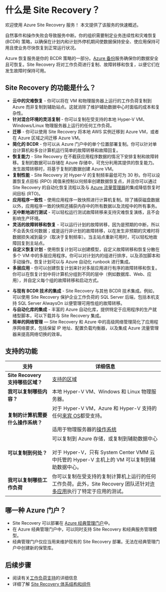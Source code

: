 <properties
    pageTitle="什么是 Site Recovery？ | Azure"
    description="概述了 Azure Site Recovery 服务并汇总了各种部署方案。"
    documentationcenter=""
    author="rayne-wiselman"
    manager="cfreeman"
    editor="" />
<tags
    ms.assetid="e9b97b00-0c92-4970-ae92-5166a4d43b68"
    ms.service="site-recovery"
    ms.devlang="na"
    ms.topic="get-started-article"
    ms.tgt_pltfrm="na"
    ms.workload="storage-backup-recovery"
    ms.date="03/14/2017"
    wacn.date="03/31/2017"
    ms.author="raynew" />

# 什么是 Site Recovery？

欢迎使用 Azure Site Recovery 服务！ 本文提供了该服务的快速概述。

自然事件和操作失败会导致服务中断。你的组织需要制定业务连续性和灾难恢复 (BCDR) 策略，以确保在计划内和计划外停机期间使数据保持安全、使应用保持可用且使业务尽快恢复到正常运行状况。

Azure 恢复服务是你的 BCDR 策略的一部分。[Azure 备份](/home/features/back-up/)服务确保你的数据安全且可恢复。Site Recovery 将对工作负荷进行复制、故障转移和恢复，以便它们在发生故障时保持可用。

## Site Recovery 的功能是什么？

- **云中的灾难恢复** - 你可以将在 VM 和物理服务器上运行的工作负荷复制到 Azure 而非复制到辅助站点。这就消除了维护辅助数据中心时面临的成本和复杂性。
- **针对混合环境的灵活复制** - 你可以复制在受支持的本地 Hyper-V VM、Windows/Linux 物理服务器上运行的任何工作负荷。
- **迁移** - 你可以使用 Site Recovery 将本地 AWS 实例迁移到 Azure VM，或者在 Azure 区域之间迁移 Azure VM。
- **简化的 BCDR** - 你可以从 Azure 门户中的单个位置部署复制。你可以针对单台计算机和多台计算机运行简单的故障转移和故障回复。
- **恢复能力** - Site Recovery 在不截获应用程序数据的情况下安排复制和故障转移。复制的数据可以存储在 Azure 存储中，可充分利用其提供的恢复能力。发生故障转移时，将基于复制的数据创建 Azure VM。
- **复制性能** - Site Recovery 对 Hyper-V 的复制频率最低可为 30 秒。你可以设置恢复点目标 (RPO) 阈值来控制以何频率创建数据恢复点，并且你可以通过 Site Recovery 的自动化恢复流程以及与 [Azure 流量管理器](https://azure.microsoft.com/zh-cn/blog/reduce-rto-by-using-azure-traffic-manager-with-azure-site-recovery/)的集成降低恢复时间目标 (RTO)。
- **应用程序一致性** - 使用应用程序一致快照进行计算机复制。除了捕获磁盘数据以外，应用程序一致的快照还捕获内存中的所有数据以及流程中的所有事务。
- **无中断地进行测试** - 可以轻松运行测试故障转移来支持灾难恢复演练，且不会影响生产环境。
- **灵活的故障转移和恢复** - 可以运行计划的故障转移，因为是预期的中断，所以不会丢失任何数据；或是运行非计划的故障转移，以在发生非预期的灾难时将数据损失减到最少（取决于复制频率）。当主站点重新可用时，可以轻松地故障回复到主站点。
- **自定义恢复计划** - 使用恢复计划可以创建模型，自定义故障转移和恢复分散在多个 VM 中的多层应用程序。你可以对计划内的组进行排序，以及添加脚本和手动操作。恢复计划可以与 Azure 自动化 runbook 进行集成。
- **多层应用** - 你可以创建恢复计划来针对多层应用进行有序的故障转移和恢复。你可以在恢复计划中将计算机分组到不同的层中（例如数据库、Web、应用），并自定义每个组的故障转移和启动方式。
* **与现有 BCDR 技术的集成** - Site Recovery 与其他 BCDR 技术集成。例如，可以使用 Site Recovery 保护企业工作负荷的 SQL Server 后端，包括本机支持 SQL Server AlwaysOn 以便管理可用性组的故障转移。
* **与自动化库的集成** - 丰富的 Azure 自动化库，提供特定于应用程序的生产就绪型脚本，可以下载并与 Site Recovery 集成。
* **简单的网络管理** — Site Recovery 和 Azure 中的高级网络管理简化了应用程序网络要求，包括保留 IP 地址、配置负载均衡器，以及集成 Azure 流量管理器来提高网络切换的效率。


## 支持的功能

**支持** | **详细信息**
--- | ---
**Site Recovery 支持哪些区域？** | [支持的区域](/support/service-dashboard/) |
**我可以复制哪些内容？** | 本地 Hyper-V VM、Windows 和 Linux 物理服务器。
**复制的计算机需要什么操作系统？** | 对于 Hyper-V VM，Azure 和 Hyper-V 支持的任何[来宾 OS](https://technet.microsoft.com/zh-cn/windows-server-docs/compute/hyper-v/supported-windows-guest-operating-systems-for-hyper-v-on-windows)都受支持。<br/><br/> 适用于物理服务器的[操作系统](/documentation/articles/site-recovery-support-matrix-to-azure/#support-for-replicated-machine-os-versions)
**可以复制到何处？** | 可以复制到 Azure 存储，或复制到辅助数据中心<br/><br/> 对于 Hyper-V，只有 System Center VMM 云中托管的 Hyper-V 主机上的 VM 可以复制到辅助数据中心。
**我可以复制哪些工作负荷** | 你可以复制在受支持的复制计算机上运行的任何工作负荷。此外，Site Recovery 团队还针对[许多应用](/documentation/articles/site-recovery-workload/#workload-summary)执行了特定于应用的测试。


## 哪一种 Azure 门户？

* Site Recovery 可以部署在 [Azure 经典管理门户](https://manage.windowsazure.cn/)中。
* 在 Azure 经典管理门户中，可以同时支持 Site Recovery 和经典服务管理模型。
* 经典管理门户仅应当用来维护现有的 Site Recovery 部署。无法在经典管理门户中创建新的保管库。

## 后续步骤
* 阅读有关[工作负荷支持](/documentation/articles/site-recovery-workload/)的详细信息
* 详细了解 [Site Recovery 体系结构和组件](/documentation/articles/site-recovery-components/)

<!---HONumber=Mooncake_0327_2017-->
<!--Update_Description: content structure simplify-->